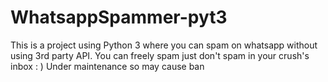 # WhatsappSpammer-pyt3
This is a project using Python 3 where you can spam on whatsapp without using 3rd party API. You can freely spam just don't spam in your crush's inbox : )
Under maintenance so may cause ban 
